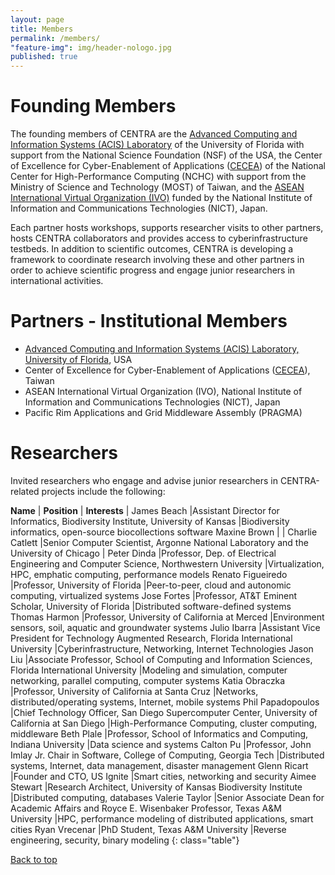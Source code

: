 ```yaml
---
layout: page
title: Members
permalink: /members/
"feature-img": img/header-nologo.jpg
published: true
---
```

<div id="founders"> </div>

# Founding Members

The founding members of CENTRA are the [Advanced Computing and Information Systems (ACIS) Laboratory](https://www.acis.ufl.edu/node) of the University of Florida with support from the National Science Foundation (NSF) of the USA, the Center of Excellence for Cyber-Enablement of Applications (<a href="http://www.cecea.tw/e_index.php" target="_blank">CECEA</a>) of the National Center for High-Performance Computing (NCHC) with support from the Ministry of Science and Technology (MOST) of Taiwan, and the [ASEAN International Virtual Organization (IVO)](https://www.nict.go.jp/en/asean_ivo/about_asean_ivo.html) funded by the National Institute of Information and Communications Technologies (NICT), Japan.

Each partner hosts workshops, supports researcher visits to other partners, hosts CENTRA collaborators and provides access to cyberinfrastructure testbeds. In addition to scientific outcomes, CENTRA is developing a framework to coordinate research involving these and other partners in order to achieve scientific progress and engage junior researchers in international activities.

<div id="partners"> </div>

# Partners - Institutional Members

*  [Advanced Computing and Information Systems (ACIS) Laboratory, University of Florida](http://www.acis.ufl.edu/), USA
*  Center of Excellence for Cyber-Enablement of Applications (<a href="http://www.cecea.tw/e_index.php" target="_blank">CECEA</a>), Taiwan
*  ASEAN International Virtual Organization (IVO), National Institute of Information and Communications Technologies (NICT), Japan
*  Pacific Rim Applications and Grid Middleware Assembly (PRAGMA)

<div id="researchers"> </div>

# Researchers

Invited researchers who engage and advise junior researchers in CENTRA-related projects include the following:

**Name**  | **Position**  | **Interests** |
James Beach        |Assistant Director for Informatics, Biodiversity Institute, University of Kansas              |Biodiversity informatics, open-source biocollections software
Maxine Brown       |     |
Charlie Catlett        |Senior Computer Scientist, Argonne National Laboratory and the University of Chicago  |
Peter Dinda        |Professor, Dep. of Electrical Engineering and Computer Science, Northwestern University         |Virtualization, HPC, emphatic computing, performance models
Renato Figueiredo   |Professor, University of Florida                                              |Peer-to-peer, cloud and autonomic computing, virtualized systems 
Jose Fortes        |Professor, AT&T Eminent Scholar, University of Florida                              |Distributed software-defined systems
Thomas Harmon      |Professor, University of California at Merced                                     |Environment sensors, soil, aquatic and groundwater systems
Julio Ibarra       |Assistant Vice President for Technology Augmented Research, Florida International University     |Cyberinfrastructure, Networking, Internet Technologies
Jason Liu        |Associate Professor, School of Computing and Information Sciences, Florida International University |Modeling and simulation, computer networking, parallel computing, computer systems
Katia Obraczka     |Professor, University of California at Santa Cruz                                 |Networks, distributed/operating systems, Internet, mobile systems 
Phil Papadopoulos   |Chief Technology Officer, San Diego Supercomputer Center, University of California at San Diego             |High-Performance Computing, cluster computing, middleware
Beth Plale          |Professor, School of Informatics and Computing, Indiana University                            |Data science and systems
Calton Pu     |Professor, John Imlay Jr. Chair in Software, College of Computing, Georgia Tech       |Distributed systems, Internet, data management, disaster management
Glenn Ricart        |Founder and CTO, US Ignite                                             |Smart cities, networking and security
Aimee Stewart      |Research Architect, University of Kansas Biodiversity Institute          |Distributed computing, databases 
Valerie Taylor      |Senior Associate Dean for Academic Affairs and Royce E. Wisenbaker Professor, Texas A&M University |HPC, performance modeling of distributed applications, smart cities
Ryan Vrecenar      |PhD Student, Texas A&M University        |Reverse engineering, security, binary modeling 
{: class="table"}

<a href="#founders">Back to top</a>
